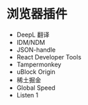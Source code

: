 # 浏览器插件

- DeepL 翻译
- IDM/NDM
- JSON-handle
- React Developer Tools
- Tampermonkey
- uBlock Origin
- 稀土掘金
- Global Speed
- Listen 1
